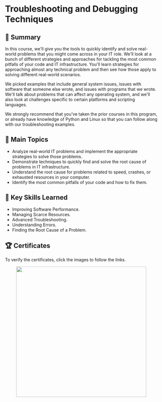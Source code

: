 # Troubleshooting and Debugging Techniques

## 📄 Summary 
In this course, we'll give you the tools to quickly identify and solve real-world problems that you might come across in your IT role. We'll look at a bunch of different strategies and approaches for tackling the most common pitfalls of your code and IT infrastructure. You'll learn strategies for approaching almost any technical problem and then see how those apply to solving different real-world scenarios. 

We picked examples that include general system issues, issues with software that someone else wrote, and issues with programs that we wrote. We'll talk about problems that can affect any operating system, and we'll also look at challenges specific to certain platforms and scripting languages.

We strongly recommend that you’ve taken the prior courses in this program, or already have knowledge of Python and Linux so that you can follow along with our troubleshooting examples.

## 📑 Main Topics 
- Analyze real-world IT problems and implement the appropriate strategies to solve those problems.
- Demonstrate techniques to quickly find and solve the root cause of problems in IT infrastructure.
- Understand the root cause for problems related to speed, crashes, or exhausted resources in your computer.
- Identify the most common pitfalls of your code and how to fix them.

## 🔑 Key Skills Learned 
- Improving Software Performance.
- Managing Scarce Resources.
- Advanced Troubleshooting.
- Understanding Errors.
- Finding the Root Cause of a Problem.


## 🏆 Certificates 
To verify the certificates, click the images to follow the links.

<p align="middle">
  <a href="https://www.coursera.org/account/accomplishments/verify/BNQJ6ZQCBPUM"><img src="https://user-images.githubusercontent.com/96287101/204101233-8b24353d-4388-452c-b350-6d5ef9d674ea.jpg" height="430"></a>
</p>